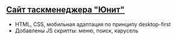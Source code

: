 ## [Сайт таскменеджера "Юнит"](https://dasha-fromrussia.github.io/unit-project/)
- HTML, CSS, мобильная адаптация по принципу desktop-first
- Добавлены JS скрипты: меню, поиск, карусель

